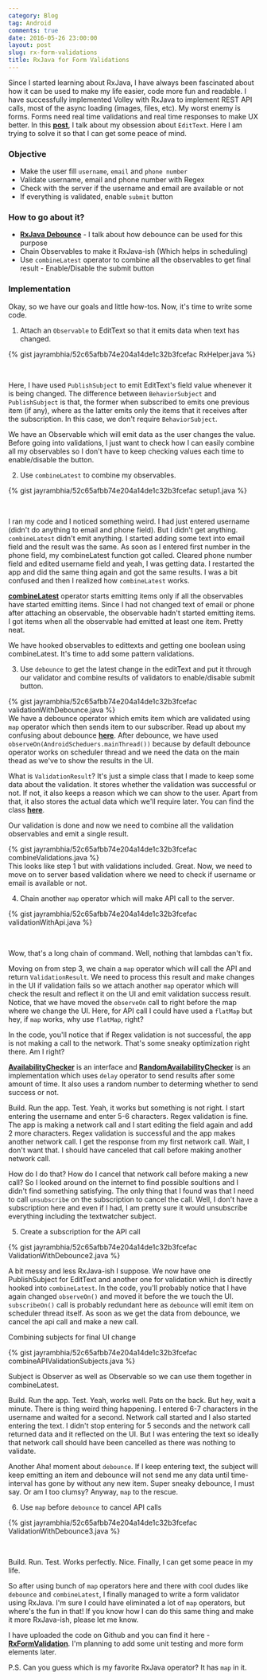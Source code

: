 ```yaml
---
category: Blog
tag: Android
comments: true
date: 2016-05-26 23:00:00
layout: post
slug: rx-form-validations
title: RxJava for Form Validations
---
```


Since I started learning about RxJava, I have always been fascinated about how it can be used to make my life easier, code more fun and readable. I have successfully implemented Volley with RxJava to implement REST API calls, most of the async loading (images, files, etc). My worst enemy is forms. Forms need real time validations and real time responses to make UX better. In this **[post](/notes/rxjava-debounce)**, I talk about my obsession about `EditText`. Here I am trying to solve it so that I can get some peace of mind.

### Objective

 - Make the user fill `username`, `email` and `phone number`
 - Validate username, email and phone number with Regex
 - Check with the server if the username and email are available or not
 - If everything is validated, enable `submit` button

### How to go about it?

 - **[RxJava Debounce](/notes/rxjava-debounce)** - I talk about how debounce can be used for this purpose
 - Chain Observables to make it RxJava-ish (Which helps in scheduling)
 - Use `combineLatest` operator to combine all the observables to get final result - Enable/Disable the submit button

### Implementation

Okay, so we have our goals and little how-tos. Now, it's time to write some code.

1. Attach an `Observable` to EditText so that it emits data when text has changed.

{% gist jayrambhia/52c65afbb74e204a14de1c32b3fcefac RxHelper.java %}

<br/>

Here, I have used `PublishSubject` to emit EditText's field value whenever it is being changed. The difference between `BehaviorSubject` and `PublishSubject` is that, the former when subscribed to emits one previous item (if any), where as the latter emits only the items that it receives after the subscription. In this case, we don't require `BehaviorSubject`.

We have an Observable which will emit data as the user changes the value. Before going into validations, I just want to check how I can easily combine all my observables so I don't have to keep checking values each time to enable/disable the button.

2. Use `combineLatest` to combine my observables.

{% gist jayrambhia/52c65afbb74e204a14de1c32b3fcefac setup1.java %}

<br/>

I ran my code and I noticed something weird. I had just entered username (didn't do anything to email and phone field). But I didn't get anything. `combineLatest` didn't emit anything. I started adding some text into email field and the result was the same. As soon as I entered first number in the phone field, my combineLatest function got called. Cleared phone number field and edited username field and yeah, I was getting data. I restarted the app and did the same thing again and got the same results. I was a bit confused and then I realized how `combineLatest` works.

**[combineLatest](http://reactivex.io/documentation/operators/combinelatest.html)** operator starts emitting items only if all the observables have started emitting items. Since I had not changed text of email or phone after attaching an observable, the observable hadn't started emitting items. I got items when all the observable had emitted at least one item. Pretty neat.

We have hooked observables to edittexts and getting one boolean using combineLatest. It's time to add some pattern validations.

3. Use `debounce` to get the latest change in the editText and put it through our validator and combine results of validators to enable/disable submit button.

{% gist jayrambhia/52c65afbb74e204a14de1c32b3fcefac validationWithDebounce.java %}
<br/>
We have a debounce operator which emits item which are validated using `map` operator which then sends item to our subscriber. Read up about my confusing about debounce **[here](/notes/rxjava-debounce)**. After debounce, we have used `observeOn(AndroidScheduers.mainThread())` because by default debounce operator works on scheduler thread and we need the data on the main thead as we've to show the results in the UI.

What is `ValidationResult`? It's just a simple class that I made to keep some data about the validation. It stores whether the validation was successful or not. If not, it also keeps a reason which we can show to the user. Apart from that, it also stores the actual data which we'll require later. You can find the class **[here](https://gist.github.com/jayrambhia/52c65afbb74e204a14de1c32b3fcefac#file-validationwithdebounce-java)**.

Our validation is done and now we need to combine all the validation observables and emit a single result.

{% gist jayrambhia/52c65afbb74e204a14de1c32b3fcefac combineValidations.java %}
<br/>
This looks like step 1 but with validations included. Great. Now, we need to move on to server based validation where we need to check if username or email is available or not.

4. Chain another `map` operator which will make API call to the server.

{% gist jayrambhia/52c65afbb74e204a14de1c32b3fcefac validationWithApi.java %}

<br/>

Wow, that's a long chain of command. Well, nothing that lambdas can't fix.

Moving on from step 3, we chain a `map` operator which will call the API and return `ValidationResult`. We need to process this result and make changes in the UI if validation fails so we attach another `map` operator which will check the result and reflect it on the UI and emit validation success result. Notice, that we have moved
the `observeOn` call to right before the map where we change the UI. Here, for API call I could have used a `flatMap` but hey, if `map` works, why use `flatMap`, right?

In the code, you'll notice that if Regex validation is not successful, the app is not making a call to the network. That's some sneaky optimization right there. Am I right?

**[AvailabilityChecker](https://gist.github.com/jayrambhia/52c65afbb74e204a14de1c32b3fcefac#file-availabilitychecker-java)** is an interface and **[RandomAvailabilityChecker](https://gist.github.com/jayrambhia/52c65afbb74e204a14de1c32b3fcefac#file-randomavailabilitychecker-java)** is an implementation which uses `delay` operator to send results after some amount of time. It also uses a random number to determing whether to send success or not.

Build. Run the app. Test. Yeah, it works but something is not right.
I start entering the username and enter 5-6 characters. Regex validation is fine. The app is making a network call and I start editing the field again and add 2 more characters. Regex validation is successful and the app makes another network call. I get the response from my first network call. Wait, I don't want that. I should have canceled that call before making another network call.

How do I do that? How do I cancel that network call before making a new call? So I looked around on the internet to find possible soultions and I didn't find something satisfying. The only thing that I found was that I need to call `unsubscribe` on the subscription to cancel the call. Well, I don't have a subscription here and even if I had, I am pretty sure it would unsubscribe everything including the textwatcher subject.

5. Create a subscription for the API call

{% gist jayrambhia/52c65afbb74e204a14de1c32b3fcefac ValidationWithDebounce2.java %}

A bit messy and less RxJava-ish I suppose. We now have one PublishSubject for EditText and another one for validation which is directly hooked into `combineLatest`. In the code, you'll probably notice that I have again changed `observeOn()` and moved it before the we touch the UI. `subscribeOn()` call is probably redundant here as `debounce` will emit item on scheduler thread itself. As soon as we get the data from debounce, we cancel the api call and make a new call.

Combining subjects for final UI change

{% gist jayrambhia/52c65afbb74e204a14de1c32b3fcefac combineAPIValidationSubjects.java %}

Subject is Observer as well as Observable so we can use them together in combineLatest.

Build. Run the app. Test. Yeah, works well. Pats on the back. But hey, wait a minute. There is thing weird thing happening. I entered 6-7 characters in the username and waited for a second. Network call started and I also started entering the text. I didn't stop entering for 5 seconds and the network call returned data and it reflected on the UI. But I was entering the text so ideally that network call should have been cancelled as there was nothing to validate.

Another Aha! moment about `debounce`. If I keep entering text, the subject will keep emitting an item and debounce will not send me any data until time-interval has gone by without any new item. Super sneaky debounce, I must say. Or am I too clumsy? Anyway, `map` to the rescue.

6. Use `map` before `debounce` to cancel API calls

{% gist jayrambhia/52c65afbb74e204a14de1c32b3fcefac ValidationWithDebounce3.java %}

<br/>

Build. Run. Test. Works perfectly. Nice. Finally, I can get some peace in my life.

So after using bunch of `map` operators here and there with cool dudes like `debounce` and `combineLatest`, I finally managed to write a form validator using RxJava. I'm sure I could have eliminated a lot of `map` operators, but where's the fun in that! If you know how I can do this same thing and make it more RxJava-ish, please let me know.

I have uploaded the code on Github and you can find it here - **[RxFormValidation](https://github.com/jayrambhia/RxFormValidation)**. I'm planning to add some unit testing and more form elements later.

P.S. Can you guess which is my favorite RxJava operator? It has `map` in it.
